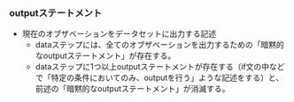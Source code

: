 ### outputステートメント

- 現在のオブザベーションをデータセットに出力する記述
  - dataステップには、全てのオブザベーションを出力するための「暗黙的なoutputステートメント」が存在する。
  - dataステップに1つ以上outputステートメントが存在する（if文の中などで「特定の条件においてのみ、outputを行う」ような記述をする）と、前述の「暗黙的なoutputステートメント」が消滅する。
